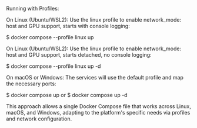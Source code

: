 Running with Profiles:

On Linux (Ubuntu/WSL2): Use the linux profile to enable network_mode: host and GPU support, starts with console logging:

$ docker compose --profile linux up

On Linux (Ubuntu/WSL2): Use the linux profile to enable network_mode: host and GPU support, starts detached, no console logging:

$ docker compose --profile linux up -d

On macOS or Windows: The services will use the default profile and map the necessary ports:

$ docker compose up
or
$ docker compose up -d

This approach allows a single Docker Compose file that works across Linux, macOS, and Windows, adapting to 
the platform's specific needs via profiles and network configuration.

